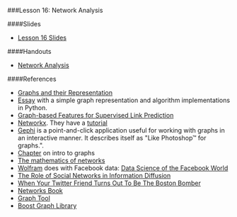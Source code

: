 ###Lesson 16: Network Analysis

####Slides
- [ Lesson 16 Slides ](lec16.pdf)

####Handouts
- [Network Analysis](https://github.com/pburkard88/DS_BOS_06/blob/master/Notebooks/16_Networks.ipynb)

####References  
 * [Graphs and their Representation](http://www.stoimen.com/blog/2012/08/31/computer-algorithms-graphs-and-their-representation/)  
 * [Essay](https://www.python.org/doc/essays/graphs/) with a simple graph representation and algorithm implementations in Python.  
 * [Graph-based Features for Supervised Link Prediction](http://www.kaggle.com/blobs/download/forum-message-attachment-files/183/supervised_link_prediction.pdf)  
 * [Networkx](http://networkx.github.io/). They have a [tutorial](networkx.github.io/documentation/latest/tutorial/)
 * [Gephi](https://gephi.org/) is a point-and-click application useful for working with graphs in an interactive manner. It describes itself as "Like Photoshop™ for graphs.".
 * [Chapter](http://www.mhhe.com/math/ltbmath/bennett_nelson/conceptual/netgraphs/graphs.htm) on intro to graphs  
 * [The mathematics of networks](http://www-personal.umich.edu/~mejn/papers/palgrave.pdf)  
 * [Wolfram](http://www.wolframalpha.com/facebook/) does with Facebook data: [Data Science of the Facebook World](http://blog.stephenwolfram.com/2013/04/data-science-of-the-facebook-world/)  
 * [The Role of Social Networks in Information Diffusion](http://arxiv.org/abs/1201.4145)  
 * [When Your Twitter Friend Turns Out To Be The Boston Bomber](http://digg.com/originals/dzhokhar-tsarnaev-twitter-map)  
 * [Networks Book](http://www.cs.cornell.edu/home/kleinber/networks-book/)
 * [Graph Tool](http://graph-tool.skewed.de/)  
 * [Boost Graph Library](http://www.boost.org/doc/libs/1_55_0/libs/graph/doc/table_of_contents.html)  